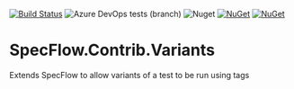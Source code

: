 [![Build Status](https://dev.azure.com/totaltestltd/Total%20Test/_apis/build/status/TotalTest.SpecFlow.Contrib.Variants?branchName=release)](https://dev.azure.com/totaltestltd/Total%20Test/_build/latest?definitionId=5&branchName=release)
![Azure DevOps tests (branch)](https://img.shields.io/azure-devops/tests/totaltestltd/Total%20Test/4/release)
![Nuget](https://img.shields.io/nuget/v/specflow.contrib.variants)
[![NuGet](https://img.shields.io/nuget/v/specflow.contrib.variants)](https://nuget.org/packages/specflow.contrib.variants)
[![NuGet](https://img.shields.io/nuget/v/specflow.contrib.variants.svg)](https://nuget.org/packages/specflow.contrib.variants)

# SpecFlow.Contrib.Variants
Extends SpecFlow to allow variants of a test to be run using tags
